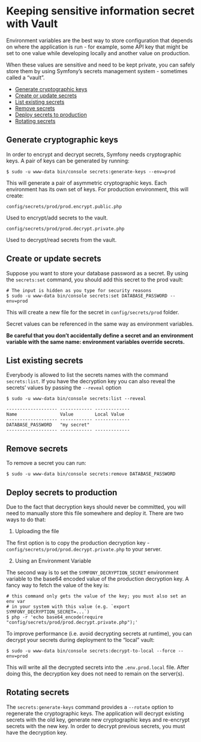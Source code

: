 # Keeping sensitive information secret with Vault

Environment variables are the best way to store configuration that depends on where the application is run - for example, 
some API key that might be set to one value while developing locally and another value on production.

When these values are sensitive and need to be kept private, you can safely store them by using Symfony’s secrets management system - sometimes called a “vault”.

- [Generate cryptographic keys](#generate-cryptographic-keys)
- [Create or update secrets](#create-or-update-secrets)
- [List existing secrets](#list-existing-secrets)
- [Remove secrets](#remove-secrets)
- [Deploy secrets to production](#deploy-secrets-to-production)
- [Rotating secrets](#rotating-secrets)

## Generate cryptographic keys

In order to encrypt and decrypt secrets, Symfony needs cryptographic keys. A pair of keys can be generated by running:

```shell script
$ sudo -u www-data bin/console secrets:generate-keys --env=prod
```

This will generate a pair of asymmetric cryptographic keys. Each environment has its own set of keys. For production environment, this will create:

`config/secrets/prod/prod.encrypt.public.php`

Used to encrypt/add secrets to the vault.

`config/secrets/prod/prod.decrypt.private.php`

Used to decrypt/read secrets from the vault.

## Create or update secrets

Suppose you want to store your database password as a secret. By using the `secrets:set` command, you should add this secret to the prod vault:

```shell script
# The input is hidden as you type for security reasons
$ sudo -u www-data bin/console secrets:set DATABASE_PASSWORD --env=prod
```

This will create a new file for the secret in `config/secrets/prod` folder.

Secret values can be referenced in the same way as environment variables. 

**Be careful that you don’t accidentally define a secret and an environment variable with the same name: environment variables override secrets.**

## List existing secrets

Everybody is allowed to list the secrets names with the command `secrets:list`. If you have the decryption key you can also reveal the secrets’ values by passing the `--reveal` option

```shell script
$ sudo -u www-data bin/console secrets:list --reveal

------------------- ------------ -------------
Name                Value        Local Value
------------------- ------------ -------------
DATABASE_PASSWORD   "my secret"
------------------- ------------ -------------
```

## Remove secrets

To remove a secret you can run:

```shell script
$ sudo -u www-data bin/console secrets:remove DATABASE_PASSWORD
```

## Deploy secrets to production

Due to the fact that decryption keys should never be committed, you will need to manually store this file somewhere and deploy it. 
There are two ways to do that:

1. Uploading the file

The first option is to copy the production decryption key - `config/secrets/prod/prod.decrypt.private.php` to your server.

2. Using an Environment Variable

The second way is to set the `SYMFONY_DECRYPTION_SECRET` environment variable to the base64 encoded value of the production decryption key. 
A fancy way to fetch the value of the key is:

```shell script
# this command only gets the value of the key; you must also set an env var
# in your system with this value (e.g. `export SYMFONY_DECRYPTION_SECRET=...`)
$ php -r 'echo base64_encode(require "config/secrets/prod/prod.decrypt.private.php");'
```

To improve performance (i.e. avoid decrypting secrets at runtime), you can decrypt your secrets during deployment to the “local” vault:

```shell script
$ sudo -u www-data bin/console secrets:decrypt-to-local --force --env=prod
```

This will write all the decrypted secrets into the `.env.prod.local` file. After doing this, the decryption key does not need to remain on the server(s).

## Rotating secrets

The `secrets:generate-keys` command provides a `--rotate` option to regenerate the cryptographic keys. 
The application will decrypt existing secrets with the old key, generate new cryptographic keys and re-encrypt secrets with the new key. 
In order to decrypt previous secrets, you must have the decryption key.
      
